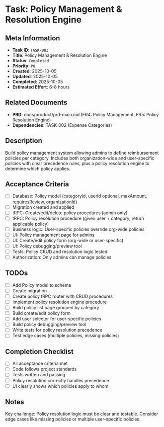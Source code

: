 # Task: Policy Management & Resolution Engine

## Meta Information

- **Task ID**: `TASK-003`
- **Title**: Policy Management & Resolution Engine
- **Status**: `Completed`
- **Priority**: `P0`
- **Created**: 2025-10-05
- **Updated**: 2025-10-05
- **Completed**: 2025-10-05
- **Estimated Effort**: 6-8 hours

## Related Documents

- **PRD**: docs/product/prd-main.md (FR4: Policy Management, FR5: Policy Resolution Engine)
- **Dependencies**: TASK-002 (Expense Categories)

## Description

Build policy management system allowing admins to define reimbursement policies per category. Includes both organization-wide and user-specific policies with clear precedence rules, plus a policy resolution engine to determine which policy applies.

## Acceptance Criteria

- [ ] Database: Policy model (categoryId, userId optional, maxAmount, requiresReview, organizationId)
- [ ] Migration created and applied
- [ ] tRPC: Create/edit/delete policy procedures (admin only)
- [ ] tRPC: Policy resolution procedure (given user + category, return applicable policy)
- [ ] Business logic: User-specific policies override org-wide policies
- [ ] UI: Policy management page for admins
- [ ] UI: Create/edit policy form (org-wide or user-specific)
- [ ] UI: Policy debugging/preview tool
- [ ] Tests: Policy CRUD and resolution logic tested
- [ ] Authorization: Only admins can manage policies

## TODOs

- [ ] Add Policy model to schema
- [ ] Create migration
- [ ] Create policy tRPC router with CRUD procedures
- [ ] Implement policy resolution engine procedure
- [ ] Build policy list page grouped by category
- [ ] Build create/edit policy form
- [ ] Add user selector for user-specific policies
- [ ] Build policy debugging/preview tool
- [ ] Write tests for policy resolution precedence
- [ ] Test edge cases (multiple policies, missing policies)

## Completion Checklist

- [ ] All acceptance criteria met
- [ ] Code follows project standards
- [ ] Tests written and passing
- [ ] Policy resolution correctly handles precedence
- [ ] UI clearly shows which policies apply to whom

## Notes

Key challenge: Policy resolution logic must be clear and testable. Consider edge cases like missing policies or multiple user-specific policies.
